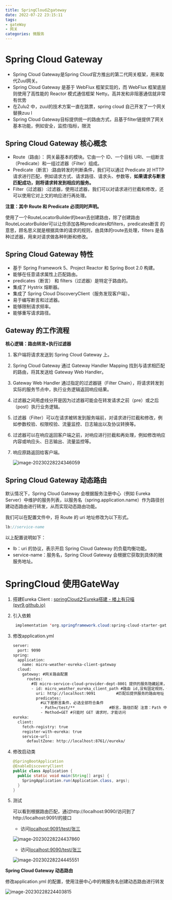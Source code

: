 ```yaml
---
title: SpringCloud之gateway
date: 2022-07-22 23:15:11
tags:
- gateWay
- 网关
categories: 微服务
---
```


# Spring Cloud Gateway

- Spring Cloud Gateway是Spring Cloud官方推出的第二代网关框架，用来取代Zuul网关。
-  Spring Cloud Gateway 是基于 WebFlux 框架实现的，而 WebFlux 框架底层则使用了高性能的 Reactor 模式通信框架 Netty。高并发和非阻塞通信就非常有优势
- 在Zulu2 中，zuul的技术方案一直在跳票，spring cloud 自己开发了一个网关替换zuu l
- Spring Cloud Gateway目标提供统一的路由方式，且基于filter链提供了网关基本功能，例如安全，监控/指标，限流 



## Spring Cloud Gateway 核心概念

- Route（路由）： 网关最基本的模块。它由一个 ID、一个目标 URI、一组断言（Predicate）和一组过滤器（Filter）组成。
- Predicate（断言）:路由转发的判断条件，我们可以通过 Predicate 对 HTTP 请求进行匹配，例如请求方式、请求路径、请求头、参数等，**如果请求与断言匹配成功，则将请求转发到相应的服务。**
- Filter（过滤器）:过滤器，使用过滤器，我们可以对请求进行拦截和修改，还可以使用它对上文的响应进行再处理。

**注意：其中 Route 和 Predicate 必须同时声明。**

使用了一个RouteLocatorBuilder的bean去创建路由，除了创建路由 RouteLocatorBuilder可以让你添加各种predicates和filters，predicates断言 的意思，顾名思义就是根据具体的请求的规则，由具体的route去处理，filters 是各种过滤器，用来对请求做各种判断和修改。



## Spring Cloud Gateway 特性

- 基于 Spring Framework 5、Project Reactor 和 Spring Boot 2.0 构建。
- 能够在任意请求属性上匹配路由。
- predicates（断言） 和 filters（过滤器）是特定于路由的。
- 集成了 Hystrix 熔断器。
- 集成了 Spring Cloud DiscoveryClient（服务发现客户端）。
- 易于编写断言和过滤器。
- 能够限制请求频率。
- 能够重写请求路径。



## Gateway 的工作流程

**核心逻辑：路由转发+执行过滤器**

1. 客户端将请求发送到 Spring Cloud Gateway 上。

2. Spring Cloud Gateway 通过 Gateway Handler Mapping 找到与请求相匹配的路由，将其发送给 Gateway Web Handler。

3. Gateway Web Handler 通过指定的过滤器链（Filter Chain），将请求转发到实际的服务节点中，执行业务逻辑返回响应结果。

4. 过滤器之间用虚线分开是因为过滤器可能会在转发请求之前（pre）或之后（post）执行业务逻辑。

5. 过滤器（Filter）可以在请求被转发到服务端前，对请求进行拦截和修改，例如参数校验、权限校验、流量监控、日志输出以及协议转换等。

6. 过滤器可以在响应返回客户端之前，对响应进行拦截和再处理，例如修改响应内容或响应头、日志输出、流量监控等。

7. 响应原路返回给客户端。

   ![image-20230228224346059](https://panyuro.oss-cn-beijing.aliyuncs.com/image-20230228224346059.png)

## Spring Cloud Gateway 动态路由

默认情况下，Spring Cloud Gateway 会根据服务注册中心（例如 Eureka Server）中维护的服务列表，以服务名（spring.application.name）作为路径创建动态路由进行转发，从而实现动态路由功能。

我们可以在配置文件中，将 Route 的 uri 地址修改为以下形式。

```java
lb://service-name
```

以上配置说明如下：

- lb：uri 的协议，表示开启 Spring Cloud Gateway 的负载均衡功能。
- service-name：服务名，Spring Cloud Gateway 会根据它获取到具体的微服务地址。



# SpringCloud 使用GateWay

1. 搭建Eureka Client : [springCloud之Eureka搭建 - 楼上有只喵 (pyr9.github.io)](https://pyr9.github.io/2022/08/17/springCloud之Eureka搭建/)

2. 引入依赖

   ```java
   	implementation 'org.springframework.cloud:spring-cloud-starter-gateway'
   ```

3. 修改application.yml

   ```xml
   server:
     port: 9090
   spring:
     application:
       name: micro-weather-eureka-client-gateway
     cloud:
       gateway: #网关路由配置
         routes:
           #将 micro-service-cloud-provider-dept-8001 提供的服务隐藏起来，不暴露给客户端，只给客户端暴露 API 网关的地址 9527
           - id: micro_weather_eureka_client_path #路由 id,没有固定规则，但唯一，建议与服务名对应
             uri: http://localhost:9091         #匹配后提供服务的路由地址
             predicates:
               #以下是断言条件，必选全部符合条件
               - Path=/test/**               #断言，路径匹配 注意：Path 中 P 为大写
               - Method=GET #只能时 GET 请求时，才能访问
   eureka:
     client:
       fetch-registry: true
       register-with-eureka: true
       service-url:
         defaultZone: http://localhost:8761//eureka/
   ```

4. 修改启动类

   ```java
   @SpringBootApplication
   @EnableDiscoveryClient
   public class Application {
     public static void main(String[] args) {
       SpringApplication.run(Application.class, args);
     }
   }
   ```

5. 测试

   可以看到根据路由匹配，通过http://localhost:9090/访问到了http://localhost:9091/的接口

   - 访问[localhost:9091/test/张三](http://localhost:9091/test/张三)

   ![image-20230228224437860](https://panyuro.oss-cn-beijing.aliyuncs.com/image-20230228224437860.png)

   - 访问[localhost:9090/test/张三](http://localhost:9090/test/张三)

   ![image-20230228224445551](https://panyuro.oss-cn-beijing.aliyuncs.com/image-20230228224445551.png)



**Spring Cloud Gateway 动态路由**

修改application.yml 的配置，使用注册中心中的微服务名创建动态路由进行转发

![image-20230228224403815](https://panyuro.oss-cn-beijing.aliyuncs.com/image-20230228224403815.png)




